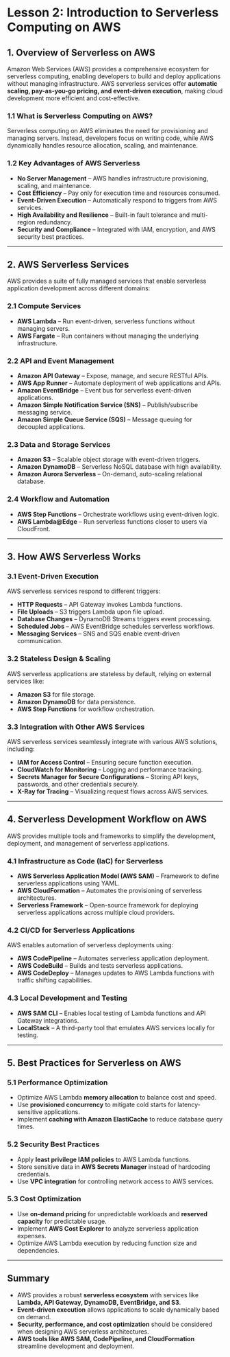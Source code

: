 # **Lesson 2: Introduction to Serverless Computing on AWS**

## **1. Overview of Serverless on AWS**
Amazon Web Services (AWS) provides a comprehensive ecosystem for serverless computing, enabling developers to build and deploy applications without managing infrastructure. AWS serverless services offer **automatic scaling, pay-as-you-go pricing, and event-driven execution**, making cloud development more efficient and cost-effective.

### **1.1 What is Serverless Computing on AWS?**
Serverless computing on AWS eliminates the need for provisioning and managing servers. Instead, developers focus on writing code, while AWS dynamically handles resource allocation, scaling, and maintenance.

### **1.2 Key Advantages of AWS Serverless**
- **No Server Management** – AWS handles infrastructure provisioning, scaling, and maintenance.
- **Cost Efficiency** – Pay only for execution time and resources consumed.
- **Event-Driven Execution** – Automatically respond to triggers from AWS services.
- **High Availability and Resilience** – Built-in fault tolerance and multi-region redundancy.
- **Security and Compliance** – Integrated with IAM, encryption, and AWS security best practices.

---

## **2. AWS Serverless Services**
AWS provides a suite of fully managed services that enable serverless application development across different domains:

### **2.1 Compute Services**
- **AWS Lambda** – Run event-driven, serverless functions without managing servers.
- **AWS Fargate** – Run containers without managing the underlying infrastructure.

### **2.2 API and Event Management**
- **Amazon API Gateway** – Expose, manage, and secure RESTful APIs.
- **AWS App Runner** – Automate deployment of web applications and APIs.
- **Amazon EventBridge** – Event bus for serverless event-driven applications.
- **Amazon Simple Notification Service (SNS)** – Publish/subscribe messaging service.
- **Amazon Simple Queue Service (SQS)** – Message queuing for decoupled applications.

### **2.3 Data and Storage Services**
- **Amazon S3** – Scalable object storage with event-driven triggers.
- **Amazon DynamoDB** – Serverless NoSQL database with high availability.
- **Amazon Aurora Serverless** – On-demand, auto-scaling relational database.

### **2.4 Workflow and Automation**
- **AWS Step Functions** – Orchestrate workflows using event-driven logic.
- **AWS Lambda@Edge** – Run serverless functions closer to users via CloudFront.

---

## **3. How AWS Serverless Works**
### **3.1 Event-Driven Execution**
AWS serverless services respond to different triggers:
- **HTTP Requests** – API Gateway invokes Lambda functions.
- **File Uploads** – S3 triggers Lambda upon file upload.
- **Database Changes** – DynamoDB Streams triggers event processing.
- **Scheduled Jobs** – AWS EventBridge schedules serverless workflows.
- **Messaging Services** – SNS and SQS enable event-driven communication.

### **3.2 Stateless Design & Scaling**
AWS serverless applications are stateless by default, relying on external services like:
- **Amazon S3** for file storage.
- **Amazon DynamoDB** for data persistence.
- **AWS Step Functions** for workflow orchestration.

### **3.3 Integration with Other AWS Services**
AWS serverless services seamlessly integrate with various AWS solutions, including:
- **IAM for Access Control** – Ensuring secure function execution.
- **CloudWatch for Monitoring** – Logging and performance tracking.
- **Secrets Manager for Secure Configurations** – Storing API keys, passwords, and other credentials securely.
- **X-Ray for Tracing** – Visualizing request flows across AWS services.

---

## **4. Serverless Development Workflow on AWS**
AWS provides multiple tools and frameworks to simplify the development, deployment, and management of serverless applications.

### **4.1 Infrastructure as Code (IaC) for Serverless**
- **AWS Serverless Application Model (AWS SAM)** – Framework to define serverless applications using YAML.
- **AWS CloudFormation** – Automates the provisioning of serverless architectures.
- **Serverless Framework** – Open-source framework for deploying serverless applications across multiple cloud providers.

### **4.2 CI/CD for Serverless Applications**
AWS enables automation of serverless deployments using:
- **AWS CodePipeline** – Automates serverless application deployment.
- **AWS CodeBuild** – Builds and tests serverless applications.
- **AWS CodeDeploy** – Manages updates to AWS Lambda functions with traffic shifting capabilities.

### **4.3 Local Development and Testing**
- **AWS SAM CLI** – Enables local testing of Lambda functions and API Gateway integrations.
- **LocalStack** – A third-party tool that emulates AWS services locally for testing.

---

## **5. Best Practices for Serverless on AWS**
### **5.1 Performance Optimization**
- Optimize AWS Lambda **memory allocation** to balance cost and speed.
- Use **provisioned concurrency** to mitigate cold starts for latency-sensitive applications.
- Implement **caching with Amazon ElastiCache** to reduce database query times.

### **5.2 Security Best Practices**
- Apply **least privilege IAM policies** to AWS Lambda functions.
- Store sensitive data in **AWS Secrets Manager** instead of hardcoding credentials.
- Use **VPC integration** for controlling network access to AWS services.

### **5.3 Cost Optimization**
- Use **on-demand pricing** for unpredictable workloads and **reserved capacity** for predictable usage.
- Implement **AWS Cost Explorer** to analyze serverless application expenses.
- Optimize AWS Lambda execution by reducing function size and dependencies.

---

## **Summary**
- AWS provides a robust **serverless ecosystem** with services like **Lambda, API Gateway, DynamoDB, EventBridge, and S3**.
- **Event-driven execution** allows applications to scale dynamically based on demand.
- **Security, performance, and cost optimization** should be considered when designing AWS serverless architectures.
- **AWS tools like AWS SAM, CodePipeline, and CloudFormation** streamline development and deployment.
